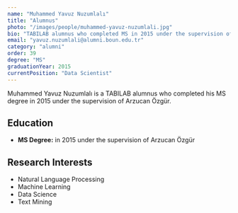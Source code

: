 ```yaml
---
name: "Muhammed Yavuz Nuzumlalı"
title: "Alumnus"
photo: "/images/people/muhammed-yavuz-nuzumlali.jpg"
bio: "TABILAB alumnus who completed MS in 2015 under the supervision of Arzucan Özgür."
email: "yavuz.nuzumlali@alumni.boun.edu.tr"
category: "alumni"
order: 39
degree: "MS"
graduationYear: 2015
currentPosition: "Data Scientist"
---
```


Muhammed Yavuz Nuzumlalı is a TABILAB alumnus who completed his MS degree in 2015 under the supervision of Arzucan Özgür.

## Education

- **MS Degree:** in 2015 under the supervision of Arzucan Özgür

## Research Interests

- Natural Language Processing
- Machine Learning
- Data Science
- Text Mining 